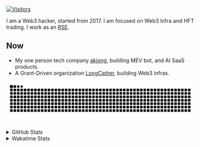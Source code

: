<!-- markdownlint-disable MD041 MD010 MD033 -->
[![Visitors](https://api.visitorbadge.io/api/daily?path=Akagi201%2FAkagi201&label=Visitors%20Today&countColor=%2337d67a)](https://visitorbadge.io/status?path=Akagi201%2FAkagi201)

I am a Web3 hacker, started from 2017. I am focused on Web3 Infra and HFT trading.
I work as an [RSE](https://us-rse.org/about/what-is-an-rse/).

## Now

* My one person tech company [akjong](https://github.com/akjong), building MEV bot, and AI SaaS products.
* A Grant-Driven organization [LongCipher](https://github.com/longcipher), building Web3 infras.

[![github contribution grid snake animation](https://raw.githubusercontent.com/Akagi201/Akagi201/output/github-contribution-grid-snake.svg#gh-light-mode-only)](https://github.com/Akagi201)

<details>
<summary>GitHub Stats</summary>
  <a href="https://github.com/Akagi201"><img alt="Profile Detail" src="https://raw.githubusercontent.com/Akagi201/Akagi201/master/profile-summary-card-output/dracula/0-profile-details.svg" /></a>
  <a href="https://github.com/Akagi201"><img alt="Github Stats" src="https://raw.githubusercontent.com/Akagi201/Akagi201/master/profile-summary-card-output/dracula/3-stats.svg" /></a>
  <a href="https://github.com/Akagi201"><img alt="Lang By Commits" src="https://raw.githubusercontent.com/Akagi201/Akagi201/master/profile-summary-card-output/dracula/2-most-commit-language.svg" /></a>
</details>

<details>
<summary>Wakatime Stats</summary>
<br>

<!--START_SECTION:waka-->

```txt
From: 28 July 2025 - To: 04 August 2025

Total Time: 62 hrs 44 mins

Other              15 hrs 1 min    ██████░░░░░░░░░░░░░░░░░░░   23.96 %
sh                 14 hrs 45 mins  ██████░░░░░░░░░░░░░░░░░░░   23.52 %
TOML               12 hrs 41 mins  █████░░░░░░░░░░░░░░░░░░░░   20.23 %
Rust               11 hrs 4 mins   ████▒░░░░░░░░░░░░░░░░░░░░   17.64 %
Markdown           4 hrs 33 mins   █▓░░░░░░░░░░░░░░░░░░░░░░░   07.27 %
Python             2 hrs 44 mins   █░░░░░░░░░░░░░░░░░░░░░░░░   04.37 %
Go                 22 mins         ░░░░░░░░░░░░░░░░░░░░░░░░░   00.60 %
SQL                21 mins         ░░░░░░░░░░░░░░░░░░░░░░░░░   00.58 %
Bash               11 mins         ░░░░░░░░░░░░░░░░░░░░░░░░░   00.32 %
TypeScript         10 mins         ░░░░░░░░░░░░░░░░░░░░░░░░░   00.28 %
```

<!--END_SECTION:waka-->

</details>
